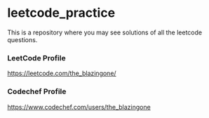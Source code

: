 # leetcode_practice
This is a repository where you may see solutions of all the leetcode questions.

### LeetCode Profile 
https://leetcode.com/the_blazingone/

### Codechef Profile
https://www.codechef.com/users/the_blazingone
